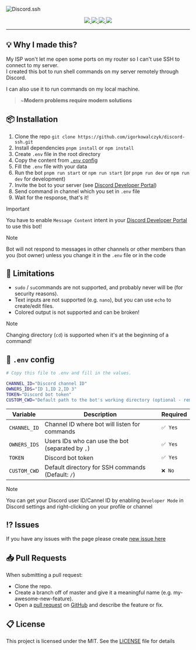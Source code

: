 ![Discord.ssh](https://github.com/IgorKowalczyk/discord-ssh/assets/49127376/2c5d3d33-0b5f-4f1d-b1c6-a78360d5a129)

<div align="center">
  <a aria-label="Discord" href="https://igorkowalczyk.dev/discord">
    <img src="https://img.shields.io/discord/695282860399001640?color=5865F2&logo=discord&label=Discord&logoColor=fff">
  </a>
  <a aria-label="Discord.js" href="https://www.npmjs.com/package/discord.js">
    <img src="https://img.shields.io/badge/Discord.js-v14-%2334d058?color=5865F2&logo=npm&logoColor=fff">
  </a>
  <a aria-label="CodeQL Checks" href="https://igorkowalczyk.dev/">
    <img src="https://img.shields.io/github/actions/workflow/status/igorkowalczyk/discord-ssh/codeql-analysis.yml?branch=main&label=CodeQL&logo=github&color=5865F2">
  </a>
  <a aria-label="GitHub License" href="https://github.com/igorkowalczyk/discord-ssh">
    <img src="https://img.shields.io/github/license/igorkowalczyk/discord-ssh?logo=github&label=License&color=5865F2">
  </a>
</div>

---

## 💡 Why I made this?

My ISP won't let me open some ports on my router so I can't use SSH to connect to my server.  
I created this bot to run shell commands on my server remotely through Discord.

I can also use it to run commands on my local machine.

> ~**Modern problems require modern solutions**

## 📦 Installation

1. Clone the repo `git clone https://github.com/igorkowalczyk/discord-ssh.git`
2. Install dependencies `pnpm install` or `npm install`
3. Create `.env` file in the root directory
4. Copy the content from [`.env` config](#-env-config)
5. Fill the `.env` file with your data
6. Run the bot `pnpm run start` or `npm run start` (or `pnpm run dev` or `npm run dev` for development)
7. Invite the bot to your server (see [Discord Developer Portal](https://discord.com/developers/applications))
8. Send command in channel which you set in `.env` file
9. Wait for the response, that's it!

> [!IMPORTANT]
> You have to enable `Message Content` intent in your [Discord Developer Portal](https://discord.com/developers/applications) to use this bot!

> [!NOTE]
> Bot will not respond to messages in other channels or other members than you (bot owner) unless you change it in the `.env` file or in the code

## 🔩 Limitations

- `sudo` / `su`commands are not supported, and probably never will be (for security reasons).
- Text inputs are not supported (e.g. `nano`), but you can use `echo` to create/edit files.
- Colored output is not supported and can be broken!

> [!NOTE]
> Changing directory (`cd`) is supported when it's at the beginning of a command!

## 🔐 `.env` config

```sh
# Copy this file to .env and fill in the values.

CHANNEL_ID="Discord channel ID"
OWNERS_IDS="ID 1,ID 2,ID 3"
TOKEN="Discord bot token"
CUSTOM_CWD="Default path to the bot's working directory (optional - remove this line if you don't need it)"

```

| Variable     | Description                                       | Required |
| ------------ | ------------------------------------------------- | -------- |
| `CHANNEL_ID` | Channel ID where bot will listen for commands     | `✅ Yes` |
| `OWNERS_IDS` | Users IDs who can use the bot (separated by `,`)  | `✅ Yes` |
| `TOKEN`      | Discord bot token                                 | `✅ Yes` |
| `CUSTOM_CWD` | Default directory for SSH commands (Default: `/`) | `❌ No`  |

> [!NOTE]
> You can get your Discord user ID/Cannel ID by enabling `Developer Mode` in Discord settings and right-clicking on your profile or channel

## ⁉️ Issues

If you have any issues with the page please create [new issue here](https://github.com/igorkowalczyk/discord-ssh/issues)

## 📥 Pull Requests

When submitting a pull request:

- Clone the repo.
- Create a branch off of master and give it a meaningful name (e.g. my-awesome-new-feature).
- Open a [pull request](https://github.com/igorkowalczyk/discord-ssh/pulls) on [GitHub](https://github.com) and describe the feature or fix.

## 📋 License

This project is licensed under the MIT. See the [LICENSE](https://github.com/igorkowalczyk/discord-ssh/blob/master/license.md) file for details
